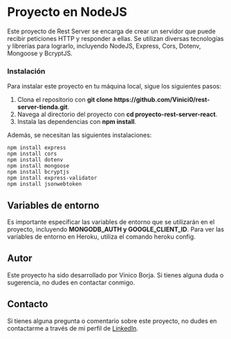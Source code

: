 # Proyecto en NodeJS

Este proyecto de Rest Server se encarga de crear un servidor que puede recibir peticiones HTTP y responder a ellas. Se utilizan diversas tecnologías y librerías para lograrlo, incluyendo NodeJS, Express, Cors, Dotenv, Mongoose y BcryptJS.

### Instalación
Para instalar este proyecto en tu máquina local, sigue los siguientes pasos:
<ol>
 <li>Clona el repositorio con <b>git clone https://github.com/Vinici0/rest-server-tienda.git</b>.</li>
 <li>Navega al directorio del proyecto con <b>cd proyecto-rest-server-react</b>.</li>
 <li>Instala las dependencias con <b>npm install</b>.</li>
</ol>

Además, se necesitan las siguientes instalaciones:
```
npm install express
npm install cors
npm install dotenv
npm install mongoose
npm install bcryptjs
npm install express-validator
npm install jsonwebtoken
```

## Variables de entorno
Es importante especificar las variables de entorno que se utilizarán en el proyecto, incluyendo <b>MONGODB_AUTH y GOOGLE_CLIENT_ID</b>. Para ver las variables de entorno en Heroku, utiliza el comando heroku config.


## Autor
Este proyecto ha sido desarrollado por Vinico Borja. Si tienes alguna duda o sugerencia, no dudes en contactar conmigo.

## Contacto

Si tienes alguna pregunta o comentario sobre este proyecto, no dudes en contactarme a través de mi perfil de [LinkedIn](https://www.linkedin.com/in/vinicio-borja/).
